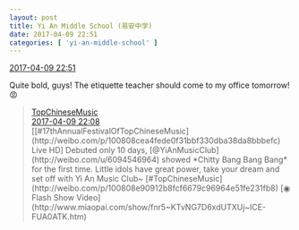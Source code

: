 ```yaml
---
layout: post
title: Yi An Middle School (易安中学)
date: 2017-04-09 22:51
categories: [ 'yi-an-middle-school' ]
---
```


<div class="weibo-info">
  <a href="http://weibo.com/6074218720/EDL37eWUI">2017-04-09 22:51</a>
</div>

Quite bold, guys! The etiquette teacher should come to my office tomorrow! :rage:

<!-- more -->

> <div class="weibo-post-name">
>   <a href="http://weibo.com/yinyuefengyunbang">TopChineseMusic</a>
> </div>
> <div class="weibo-info">
>   <a href="http://weibo.com/1642605821/EDKLIFNqL">2017-04-09 22:08</a>
> </div>
> [[#17thAnnualFestivalOfTopChineseMusic](http://weibo.com/p/100808cea4fede0f31bbf330dba38da8bbbefc) Live HD] Debuted only 10 days, [@YiAnMusicClub](http://weibo.com/u/6094546964) showed *Chitty Bang Bang Bang* for the first time. Little idols have great power, take your dream and set off with Yi An Music Club~ [#TopChineseMusic](http://weibo.com/p/100808e90912b8fcf6679c96964e51fe231fb8) [◉ Flash Show Video](http://www.miaopai.com/show/fnr5~KTvNG7D6xdUTXUj~lCE-FUA0ATK.htm)
